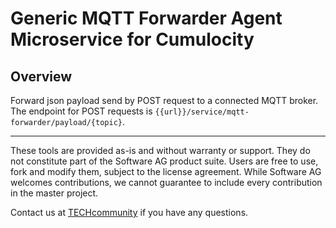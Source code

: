 # Generic MQTT Forwarder Agent Microservice for Cumulocity


## Overview

Forward json payload send by POST request to a connected MQTT broker.
The endpoint for POST requests is  ```{{url}}/service/mqtt-forwarder/payload/{topic}```.


______________________
These tools are provided as-is and without warranty or support. They do not constitute part of the Software AG product suite. Users are free to use, fork and modify them, subject to the license agreement. While Software AG welcomes contributions, we cannot guarantee to include every contribution in the master project.

Contact us at [TECHcommunity](mailto:technologycommunity@softwareag.com?subject=Github/SoftwareAG) if you have any questions.
